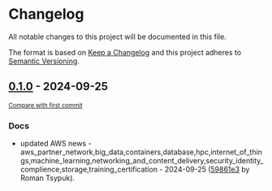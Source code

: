 # Changelog

All notable changes to this project will be documented in this file.

The format is based on [Keep a Changelog](http://keepachangelog.com/en/1.0.0/)
and this project adheres to [Semantic Versioning](http://semver.org/spec/v2.0.0.html).

<!-- insertion marker -->
## [0.1.0](https://github.com/tsypuk/aws-news/releases/tag/ver-2024-09-250.1.0) - 2024-09-25

<small>[Compare with first commit](https://github.com/tsypuk/aws-news/compare/165ef0d164ceb96b1b1b5552de3754996b93b16d...ver-2024-09-25)</small>

### Docs

- updated AWS news - aws_partner_network,big_data,containers,database,hpc,internet_of_things,machine_learning,networking_and_content_delivery,security_identity_complience,storage,training_certification - 2024-09-25 ([59861e3](https://github.com/tsypuk/aws-news/commit/59861e390d999c842f9b29c1be9455c83bf98786) by Roman Tsypuk).

